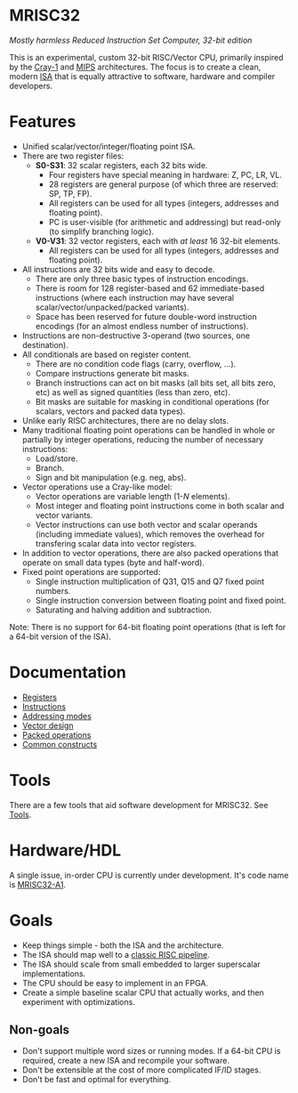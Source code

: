 # MRISC32
*Mostly harmless Reduced Instruction Set Computer, 32-bit edition*

This is an experimental, custom 32-bit RISC/Vector CPU, primarily inspired by the [Cray-1](https://en.wikipedia.org/wiki/Cray-1) and [MIPS](https://en.wikipedia.org/wiki/MIPS_architecture) architectures. The focus is to create a clean, modern [ISA](https://en.wikipedia.org/wiki/Instruction_set_architecture) that is equally attractive to software, hardware and compiler developers.

# Features

* Unified scalar/vector/integer/floating point ISA.
* There are two register files:
  - **S0-S31**: 32 scalar registers, each 32 bits wide.
    - Four registers have special meaning in hardware: Z, PC, LR, VL.
    - 28 registers are general purpose (of which three are reserved: SP, TP, FP).
    - All registers can be used for all types (integers, addresses and floating point).
    - PC is user-visible (for arithmetic and addressing) but read-only (to simplify branching logic).
  - **V0-V31**: 32 vector registers, each with *at least* 16 32-bit elements.
    - All registers can be used for all types (integers, addresses and floating point).
* All instructions are 32 bits wide and easy to decode.
  - There are only three basic types of instruction encodings.
  - There is room for 128 register-based and 62 immediate-based instructions (where each instruction may have several scalar/vector/unpacked/packed variants).
  - Space has been reserved for future double-word instruction encodings (for an almost endless number of instructions).
* Instructions are non-destructive 3-operand (two sources, one destination).
* All conditionals are based on register content.
  - There are no condition code flags (carry, overflow, ...).
  - Compare instructions generate bit masks.
  - Branch instructions can act on bit masks (all bits set, all bits zero, etc) as well as signed quantities (less than zero, etc).
  - Bit masks are suitable for masking in conditional operations (for scalars, vectors and packed data types).
* Unlike early RISC architectures, there are no delay slots.
* Many traditional floating point operations can be handled in whole or partially by integer operations, reducing the number of necessary instructions:
  - Load/store.
  - Branch.
  - Sign and bit manipulation (e.g. neg, abs).
* Vector operations use a Cray-like model:
  - Vector operations are variable length (1-*N* elements).
  - Most integer and floating point instructions come in both scalar and vector variants.
  - Vector instructions can use both vector and scalar operands (including immediate values), which removes the overhead for transfering scalar data into vector registers.
* In addition to vector operations, there are also packed operations that operate on small data types (byte and half-word).
* Fixed point operations are supported:
  - Single instruction multiplication of Q31, Q15 and Q7 fixed point numbers.
  - Single instruction conversion between floating point and fixed point.
  - Saturating and halving addition and subtraction.

Note: There is no support for 64-bit floating point operations (that is left for a 64-bit version of the ISA).


# Documentation

* [Registers](doc/Registers.md)
* [Instructions](doc/Instructions.md)
* [Addressing modes](doc/AddressingModes.md)
* [Vector design](doc/VectorDesign.md)
* [Packed operations](doc/PackedOperations.md)
* [Common constructs](doc/CommonConstructs.md)


# Tools

There are a few tools that aid software development for MRISC32. See [Tools](doc/Tools.md).


# Hardware/HDL

A single issue, in-order CPU is currently under development. It's code name is [MRISC32-A1](mrisc32-a1/).


# Goals

* Keep things simple - both the ISA and the architecture.
* The ISA should map well to a [classic RISC pipeline](https://en.wikipedia.org/wiki/Classic_RISC_pipeline).
* The ISA should scale from small embedded to larger superscalar implementations.
* The CPU should be easy to implement in an FPGA.
* Create a simple baseline scalar CPU that actually works, and then experiment with optimizations.

## Non-goals

* Don't support multiple word sizes or running modes. If a 64-bit CPU is required, create a new ISA and recompile your software.
* Don't be extensible at the cost of more complicated IF/ID stages.
* Don't be fast and optimal for everything.

